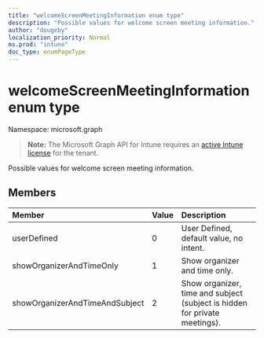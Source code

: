 ```yaml
---
title: "welcomeScreenMeetingInformation enum type"
description: "Possible values for welcome screen meeting information."
author: "dougeby"
localization_priority: Normal
ms.prod: "intune"
doc_type: enumPageType
---
```


# welcomeScreenMeetingInformation enum type

Namespace: microsoft.graph

> **Note:** The Microsoft Graph API for Intune requires an [active Intune license](https://go.microsoft.com/fwlink/?linkid=839381) for the tenant.

Possible values for welcome screen meeting information.

## Members
|Member|Value|Description|
|:---|:---|:---|
|userDefined|0|User Defined, default value, no intent.|
|showOrganizerAndTimeOnly|1|Show organizer and time only.|
|showOrganizerAndTimeAndSubject|2|Show organizer, time and subject (subject is hidden for private meetings).|




